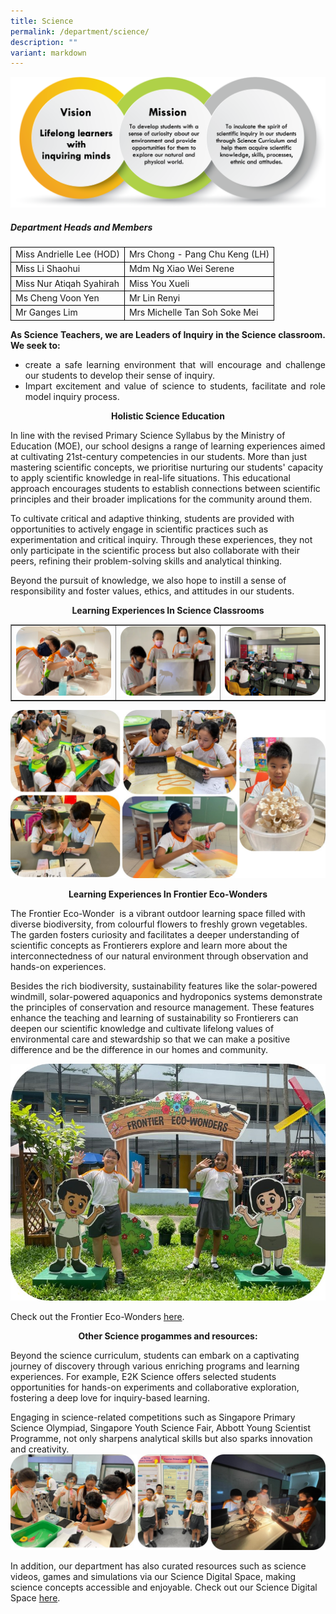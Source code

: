 ```yaml
---
title: Science
permalink: /department/science/
description: ""
variant: markdown
---
```

<img src="/images/sci1.png">
<h5 class="fl-heading"><strong>Department Heads and Members</strong></h5>
<table>
<tbody>
<tr>
<td style="border:1px solid black;">Miss Andrielle Lee (HOD)</td>
<td style="border:1px solid black;">Mrs Chong - Pang Chu Keng (LH)</td>
</tr>
<tr>
<td style="border:1px solid black;">Miss Li Shaohui</td>
<td style="border:1px solid black;">Mdm Ng Xiao Wei Serene</td>
</tr>
<tr>
<td style="border:1px solid black;">Miss Nur Atiqah Syahirah</td>
<td style="border:1px solid black;">Miss You Xueli</td>
</tr>
<tr>
<td style="border:1px solid black;">Ms Cheng Voon Yen</td>
<td style="border:1px solid black;">Mr Lin Renyi</td>
</tr>
<tr>
<td style="border:1px solid black;">Mr Ganges Lim</td>
<td style="border:1px solid black;">Mrs Michelle Tan Soh Soke Mei</td>
</tr>
</tbody>
</table>
<p style="text-align: justify;"><strong>As Science Teachers, we are Leaders of Inquiry in the Science classroom. We seek to:</strong></p>
<ul>
<li style="text-align: justify;">create a safe learning environment that will encourage and challenge our students to develop their sense of inquiry.</li>
<li style="text-align: justify;">Impart excitement and value of science to students, facilitate and role model inquiry process.</li>
</ul>

<p style="text-align: center;"><strong>Holistic Science Education</strong></p> 
In line with the revised Primary Science Syllabus by the Ministry of Education (MOE), our school designs a range of learning experiences aimed at cultivating 21st-century competencies in our students. More than just mastering scientific concepts, we prioritise nurturing our students' capacity to apply scientific knowledge in real-life situations. This educational approach encourages students to establish connections between scientific principles and their broader implications for the community around them.

To cultivate critical and adaptive thinking, students are provided with opportunities to actively engage in scientific practices such as experimentation and critical inquiry. Through these experiences, they not only participate in the scientific process but also collaborate with their peers, refining their problem-solving skills and analytical thinking.

Beyond the pursuit of knowledge, we also hope to instill a sense of responsibility and foster values, ethics, and attitudes in our students.


<p style="text-align: center;"><strong>Learning Experiences In Science Classrooms
</strong></p>
<table style="border-collapse: collapse; width: 100%;" border="1">
<tbody>
<tr>
<td style="width: 33.3333%;"><img src="/images/sci3.png"></td>
<td style="width: 33.3333%;"><img src="/images/sci4.png"></td>
<td style="width: 33.3333%;"><img src="/images/sci5.png"></td>
	</tr>
</tbody>
</table>

<img src="/images/science_1.jpg">


<p style="text-align: center;"><strong>Learning Experiences In Frontier Eco-Wonders
</strong></p> 
The Frontier Eco-Wonder&nbsp; is a vibrant outdoor learning space filled with diverse biodiversity, from colourful flowers to freshly grown vegetables. The garden fosters curiosity and facilitates a deeper understanding of scientific concepts as Frontierers explore and learn more about the interconnectedness of our natural environment through observation and hands-on experiences.

Besides the rich biodiversity, sustainability features like the solar-powered windmill, solar-powered aquaponics and hydroponics systems demonstrate the principles of conservation and resource management. These features enhance the teaching and learning of sustainability so Frontierers can deepen our scientific knowledge and cultivate lifelong values of environmental care and stewardship so that we can make a positive difference and be the difference in our homes and community.

<img src="/images/ecowonders.jpg">

Check out the Frontier Eco-Wonders [here](https://for.edu.sg/frontier-eco-wonders).


<p style="text-align: center;"><strong>Other Science progammes and resources:
</strong></p>    
Beyond the science curriculum, students can embark on a captivating journey of discovery through various enriching programs and learning experiences. For example, E2K Science offers selected students opportunities for hands-on experiments and collaborative exploration, fostering a deep love for inquiry-based learning.

Engaging in science-related competitions such as Singapore Primary Science Olympiad, Singapore Youth Science Fair, Abbott Young Scientist Programme, not only sharpens analytical skills but also sparks innovation and creativity.
<img src="/images/science_2.jpg">
   
In addition, our department has also curated resources such as science videos, games and simulations via our Science Digital Space, making science concepts accessible and enjoyable. Check out our Science Digital Space [here](https://for.edu.sg/fps-sci-digital-space).




